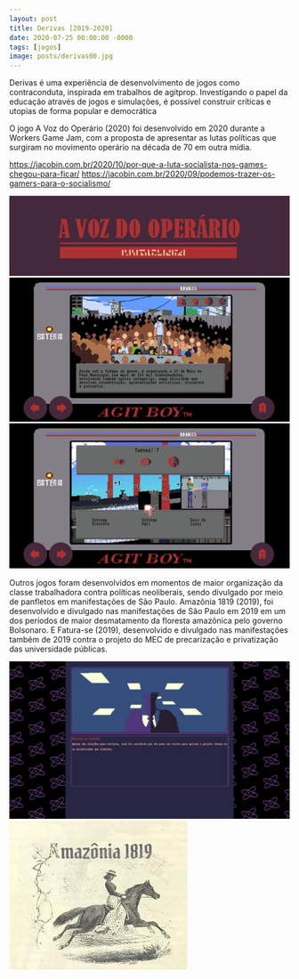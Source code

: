 ```yaml
---
layout: post
title: Derivas [2019-2020]
date: 2020-07-25 00:00:00 -0000
tags: [jogos]
image: posts/derivas00.jpg
---
```


Derivas é uma experiência de desenvolvimento de jogos como contraconduta, inspirada em trabalhos de agitprop. Investigando o papel da educação através de jogos e simulações, é possível construir críticas e utopias de forma popular e democrática

O jogo A Voz do Operário (2020) foi desenvolvido em 2020 durante a Workers Game Jam, com a proposta de apresentar as lutas políticas que surgiram no movimento operário na década de 70 em outra mídia.

https://jacobin.com.br/2020/10/por-que-a-luta-socialista-nos-games-chegou-para-ficar/
https://jacobin.com.br/2020/09/podemos-trazer-os-gamers-para-o-socialismo/

![a1]
![a2]
![a3]

Outros jogos foram desenvolvidos em momentos de maior organização da classe trabalhadora contra políticas neoliberais, sendo divulgado por meio de panfletos em manifestações de São Paulo.
Amazônia 1819 (2019), foi desenvolvido e divulgado nas manifestações de Sâo Paulo em 2019 em um dos períodos de maior desmatamento da floresta amazônica pelo governo Bolsonaro. E Fatura-se (2019), desenvolvido e divulgado nas manifestações também de 2019 contra o projeto do MEC de precarização e privatização das universidade públicas.

![a4]
![a5]

[a1]: /assets/img/posts/derivas1.png "Imagem do jogo"
[a2]: /assets/img/posts/derivas2.png "Imagem do jogo"
[a3]: /assets/img/posts/derivas3.png "Imagem do jogo"
[a4]: /assets/img/posts/derivas4.jpg "Imagem do jogo"
[a5]: /assets/img/posts/derivas5.jpg "Imagem do jogo"
